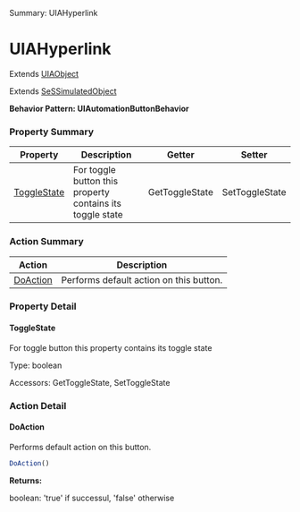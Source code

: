 Summary: UIAHyperlink

# UIAHyperlink

Extends [UIAObject](UIAObject.md)

Extends [SeSSimulatedObject](SeSSimulatedObject.md)





**Behavior Pattern: UIAutomationButtonBehavior**


<!-- ============================== property summary ========================== -->

	

### Property Summary

| **Property** | **Description** | **Getter** | **Setter** |
| ------------ | --------------- | ---------- | ---------- |
| [ToggleState](#togglestate) | For toggle button this property contains its toggle state | GetToggleState | SetToggleState |



	
<!-- ============================== action summary ========================== -->



### Action Summary

|  **Action** | **Description** | 
| ----------- | --------------- |
|	[DoAction](#doaction) | Performs default action on this button. |




<!-- ============================== property detail ========================== -->
	
### Property Detail
		
<a name="ToggleState"></a>
#### ToggleState


For toggle button this property contains its toggle state

			
	
			
Type: boolean
			
			
Accessors: GetToggleState, SetToggleState
			
		
	
	
<!-- ============================== action detail ========================== -->
	
### Action Detail
		
<a name="DoAction"></a>    
#### DoAction

Performs default action on this button.

```javascript
DoAction() 
```




**Returns:**

boolean: 'true' if successul, 'false' otherwise



<a name="see.also.uiahyperlink.doaction"></a>

	

